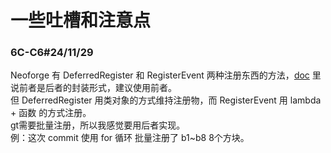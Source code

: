 # 一些吐槽和注意点

### 6C-C6#24/11/29
Neoforge 有 DeferredRegister 和 RegisterEvent 两种注册东西的方法，[doc](https://docs.neoforged.net/docs/concepts/registries) 里说前者是后者的封装形式，建议使用前者。  
但 DeferredRegister 用类对象的方式维持注册物，而 RegisterEvent 用 lambda + 函数 的方式注册。  
gt需要批量注册，所以我感觉要用后者实现。  
例：这次 commit 使用 for 循环 批量注册了 b1~b8 8个方块。  
